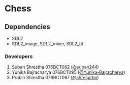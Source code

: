 # Chess

## Dependencies
* SDL2
* SDL2_image, SDL2_mixer, SDL2_ttf

### Developers
1. Suban Shrestha 076BCT082 ([@suban244](https://github.com/suban244))
2. Yunika Bajracharya 076BCT095 ([@Yunika-Bajracharya](https://github.com/Yunika-Bajracharya))
3. Prabin Shrestha 076BCT067 ([@shresprbn](https://github.com/shresprbn))

